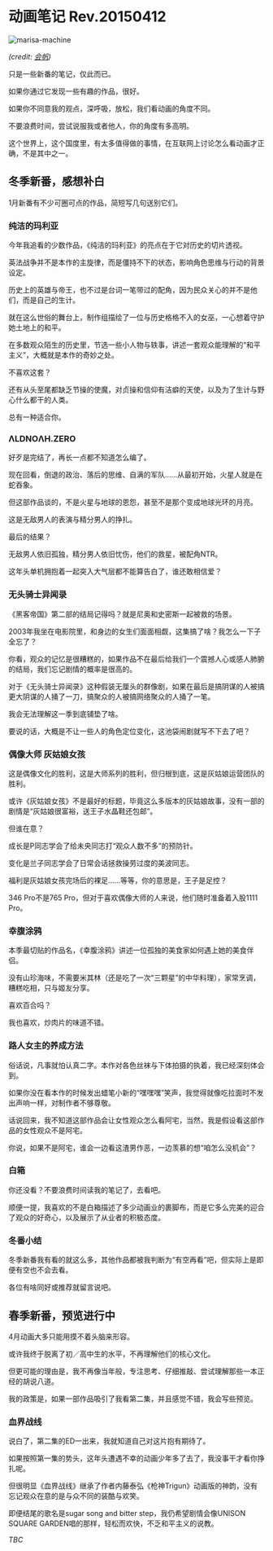 
动画笔记 Rev.20150412
====================

![marisa-machine](http://bitinn.net/wp-images/blogimage/2015/04/marisa-machine.jpg)

*(credit: [会帆](http://www.pixiv.net/member_illust.php?mode=medium&illust_id=32287263))*

只是一些新番的笔记，仅此而已。

如果你通过它发现一些有趣的作品，很好。

如果你不同意我的观点，深呼吸，放松，我们看动画的角度不同。

不要浪费时间，尝试说服我或者他人，你的角度有多高明。

这个世界上，这个国度里，有太多值得做的事情，在互联网上讨论怎么看动画才正确，不是其中之一。

<!--more-->


## 冬季新番，感想补白

1月新番有不少可圈可点的作品，简短写几句送别它们。


### 纯洁的玛利亚

今年我追看的少数作品，《纯洁的玛利亚》的亮点在于它对历史的切片透视。

英法战争并不是本作的主旋律，而是僵持不下的状态，影响角色思维与行动的背景设定。

历史上的英雄与帝王，也不过是台词一笔带过的配角，因为民众关心的并不是他们，而是自己的生计。

就在这么世俗的舞台上，制作组描绘了一位与历史格格不入的女巫，一心想着守护她土地上的和平。

在多数观众陌生的历史里，节选一些小人物与轶事，讲述一套观众能理解的“和平主义”，大概就是本作的奇妙之处。

不喜欢这套？

还有从头至尾都缺乏节操的使魔，对贞操和信仰有洁癖的天使，以及为了生计与野心什么都干的人类。

总有一种适合你。


### ΛLDNOΛH.ZERO

好歹是完结了，再长一点都不知道怎么编了。

现在回看，倒退的政治、落后的思维、自满的军队……从最初开始，火星人就是在蛇吞象。

但这部作品谈的，不是火星与地球的恩怨，甚至不是那个变成地球光环的月亮。

这是无敌男人的表演与精分男人的挣扎。

最后的结果？

无敌男人依旧孤独，精分男人依旧忧伤，他们的救星，被配角NTR。

这年头单机拥抱着一起突入大气层都不能算告白了，谁还敢相信爱？


### 无头骑士异闻录

《黑客帝国》第二部的结局记得吗？就是尼奥和史密斯一起被救的场景。

2003年我坐在电影院里，和身边的女生们面面相觑，这集搞了啥？我怎么一下子全忘了？

你看，观众的记忆是很糟糕的，如果作品不在最后给我们一个震撼人心或感人肺腑的结局，我们忘记剧情的概率是很高的。

对于《无头骑士异闻录》这种假装无厘头的群像剧，如果在最后是搞阴谋的人被搞更大阴谋的人捅了一刀，搞聚众的人被搞网络聚众的人捅了一笔。

我会无法理解这一季到底铺垫了啥。

要说的话，大概是不让一些人的角色定位变化，这池袋闹剧就写不下去了吧？


### 偶像大师 灰姑娘女孩

这是偶像文化的胜利，这是大师系列的胜利，但归根到底，这是灰姑娘运营团队的胜利。

或许《灰姑娘女孩》不是最好的标题，毕竟这么多版本的灰姑娘故事，没有一部的剧情是“灰姑娘很富裕，送王子水晶鞋还包邮”。

但谁在意？

成长是P同志学会了给未央同志打“观众人数不多”的预防针。

变化是兰子同志学会了日常会话拯救操劳过度的美波同志。

福利是灰姑娘女孩完场后的裸足……等等，你的意思是，王子是足控？

346 Pro不是765 Pro，但对于喜欢偶像大师的人来说，他们随时准备着入股1111 Pro。


### 幸腹涂鸦

本季最切贴的作品名，《幸腹涂鸦》讲述一位孤独的美食家如何遇上她的美食伴侣。

没有山珍海味，不需要米其林（还是吃了一次“三颗星”的中华料理），家常烹调，糟糕吃相，只与姬友分享。

喜欢百合吗？

我也喜欢，炒肉片的味道不错。


### 路人女主的养成方法

俗话说，凡事就怕认真二字。本作对各色丝袜与下体拍摄的执着，我已经深刻体会到。

如果你没在看本作的时候发出蜡笔小新的“嘿嘿嘿”笑声，我觉得就像吃拉面时不发出声响一样，对制作者不够尊敬。

话说回来，我不知道这部作品会让女性观众怎么看阿宅，当然，我是假设看这部作品的女性观众不是阿宅。

你说，如果不是阿宅，谁会一边看这渣男作恶，一边羡慕的想“咱怎么没机会”？


### 白箱

你还没看？不要浪费时间读我的笔记了，去看吧。

顺便一提，我喜欢的不是白箱描述了多少动画业的裹脚布，而是它多么完美的迎合了观众的好奇心，以及展示了从业者的积极态度。


### 冬番小结

冬季新番我有看的就这么多，其他作品都被我判断为“有空再看”吧，但实际上是即便有空也不会去看。

各位有啥同好或推荐就留言说吧。


## 春季新番，预览进行中

4月动画大多只能用摸不着头脑来形容。

或许我终于脱离了初／高中生的水平，不再理解他们的核心文化。

但更可能的理由是，我不再像当年般，专注思考、仔细推敲、尝试理解那些一本正经的胡说八道。

我的政策是，如果一部作品吸引了我看第二集，并且感觉不错，我会写些预览。


### 血界战线

说白了，第二集的ED一出来，我就知道自己对这片抱有期待了。

如果按照第一集的势头，这年头遭遇不幸的动画少年多了去了，我没事干才看你挣扎呢。

但很明显《血界战线》继承了作者内藤泰弘《枪神Trigun》动画版的神韵，没有忘记观众在意的是与众不同的装酷与欢笑。

即便结尾的歌名是sugar song and bitter step，我仍希望剧情会像UNISON SQUARE GARDEN唱的那样，轻松而欢快，不乏和平主义的说教。


*TBC*
